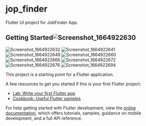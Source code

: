 # jop_finder

 Flutter UI  project for JobFinder App.

## Getting Started![Screenshot_1664922630](https://user-images.githubusercontent.com/57178026/193942308-6b967652-ecf2-4bb8-8d9e-6556eddd4610.png)
![Screenshot_1664922632](https://user-images.githubusercontent.com/57178026/193942311-668f62ab-f7f5-4fa1-ae53-cb23d821c899.png)
![Screenshot_1664922641](https://user-images.githubusercontent.com/57178026/193942314-43f856c6-2f4e-472f-a375-4efdf9a4eb86.png)
![Screenshot_1664922649](https://user-images.githubusercontent.com/57178026/193942319-54e86b5c-319f-4abd-bab6-f04d86218547.png)
![Screenshot_1664922660](https://user-images.githubusercontent.com/57178026/193942325-edbb1d32-a8fa-49ee-baf3-d212e1e2b7bb.png)
![Screenshot_1664922666](https://user-images.githubusercontent.com/57178026/193942328-0f1c8a02-3587-47a5-8a4a-43f684ec59da.png)
![Screenshot_1664922672](https://user-images.githubusercontent.com/57178026/193942332-2ac7fb04-b578-4395-b6be-1fad89562ffe.png)
![Screenshot_1664922676](https://user-images.githubusercontent.com/57178026/193942337-00a5cc20-c189-4f27-ae7d-42af9419c663.png)
![Screenshot_1664922694](https://user-images.githubusercontent.com/57178026/193942340-ea58a318-8980-40fa-b2eb-e46f1db82177.png)


This project is a starting point for a Flutter application.

A few resources to get you started if this is your first Flutter project:

- [Lab: Write your first Flutter app](https://docs.flutter.dev/get-started/codelab)
- [Cookbook: Useful Flutter samples](https://docs.flutter.dev/cookbook)

For help getting started with Flutter development, view the
[online documentation](https://docs.flutter.dev/), which offers tutorials,
samples, guidance on mobile development, and a full API reference.
